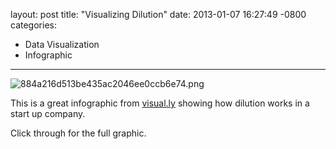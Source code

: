 layout: post
title:  "Visualizing Dilution"
date:   2013-01-07 16:27:49 -0800
categories:
  - Data Visualization
  - Infographic
---

  ![884a216d513be435ac2046ee0ccb6e74.png](/attachments/884a216d513be435ac2046ee0ccb6e74/image.png) 

 This is a great infographic from  [visual.ly](http://visual.ly)  showing how dilution works in a start up company.

 Click through for the full graphic.

 
